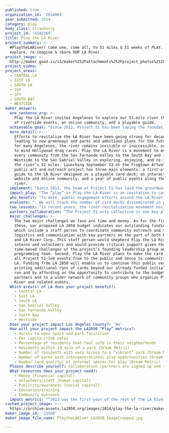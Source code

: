 ```yaml
---
published: true
organization_id: '2014069'
year_submitted: 2014
category: play
body_class: strawberry
project_id: '4102169'
title: Play the LA River
project_summary: >-
  #PlaytheLARiver! Come one, come all, to 51 miles & 51 weeks of PLAY. Find,
  explore, re-imagine & share OUR LA River.
project_image: >-
  http://maker.good.is/s3/maker%252Fattachments%252Fproject_photos%252Fimages%252F21550%252Fdisplay%252FPlaytheLARiver_LA2050_ImageCropped.jpg=c570x385
project_video: ''
project_areas:
  - CENTRAL LA
  - EAST LA
  - SOUTH LA
  - SGV
  - SFV
  - SOUTH BAY
  - WESTSIDE
maker_answers:
  one_sentence_org: >-
    Play the LA River invites Angelenos to explore our 51-mile river thru a year
    of riverside events, an online community, and a playable guide.
  achievable_goal: "Since 2012, Project 51 has been laying the foundation for Play the LA River through extensive scouting of sites along the river and by building a vibrant network of partners and initial funders. We have already done the collaborating, writing, designing, and planning for our 56-site playable guide to the river; and we have launched an interim website and social media presence. In addition, we have crafted a detailed project timeline (below). Finally, we have formed a dynamic and cross-cutting team to lead the Play the LA River charge and have core partners in place to help produce public programs during the project year (Sept. 2014-Sept. 2015).\r\n\r\nSUMMER/FALL 2014\r\n-Complete Play the LA River card deck guide and do first printing \r\n-Finalize project launch\r\n-Finalize roadmap for programming of events with partners and collaborators\r\n-Finalize roadmap for outreach to foster self-organized programs and card-deck distribution\r\n-Develop and distribute toolkit for self-organized programs\r\n-Develop and launch Play the LA River interactive website with social media integration\r\n-Populate fall and winter events calendar \r\n-Launch project at Frogtown Artwalk (September 13)\r\n-Hold artworx exhibition of student projects; Clockshop screenings and campout\r\n\r\nWINTER 2015\r\n-Continue programming and community outreach\r\n-Populate spring events calendar\r\n-Identify play events/projects for website’s online exhibits section; solicit proposals for online exhibits from Play the LA River partners and community network\r\n-Plan “mobile play” series that LA River Corp will spearhead\r\n-Hold artworx exhibition of student projects; Clockshop’s 7 nights of campfires and stories about rivers\r\n-Complete second printing and distribution of card decks\r\n\r\nSPRING 2015\r\n-Continue programming and community outreach\r\n-Populate summer events calendar\r\n-Release first series of online exhibits\r\n-Plan summer kayak race with LA River Expeditions\r\n-Plan summer youth series with MRCA’s junior ranger and Compton Junior Posse programs\r\n-Hold LA River Corp’s series “Admiral Uncle Tio Rio & His Playmeister Parade,” offering four unique mobile play interventions\r\n-Hold artworx exhibition of student projects; Clockshop campout\r\n\r\nSUMMER 2015\r\n-Commission participants and finalize schedule for closing festival\r\n-Release second series of online exhibits\r\n-Hold summer kayak race and summer youth series\r\n-Complete third printing and distribution of card decks\r\n-Hold Play the LA River closing festival (September)"
  more_detail: >-
    Efforts to revitalize the LA River have been going strong for decades,
    leading to new greenways and parks and ambitious plans for the future. Yet
    for many Angelenos, the river remains invisible or inaccessible, or brings
    to mind Hollywood drag races. Play the LA River is a movement to engage
    every community from the San Fernando Valley to the South Bay and from the
    Westside to the San Gabriel Valley in exploring, enjoying, and re-imagining
    the river’s 51 miles. Launching September 13 at the Frogtown Artwalk, this
    public art and outreach project has three main elements: a first-of-its-kind
    guide to the LA River designed as a playable card deck; an interactive
    website and online community; and a year of public events along the entire
    river.
  implement: "Since 2012, the team at Project 51 has laid the groundwork with our partners to launch Play the LA River this fall around the project’s three main elements.\r\n\r\nOur playable card deck is a unique guide to the LA River, which we will disseminate for free at events and via community outreach. With 52 river sites and 4 off-river “wild card” sites all organized into 4 geographic “suits,” the card deck features greenways and parks along with places that river revitalization has yet to touch but that hold meaning for local communities. Each card is both a tool and an artwork––with a custom map, “dashboard” of site features, access instructions, and tips on how to play. The cards also invite Angelenos to share how THEY play the LA River: dance, picnic, skate, juggle, kayak, bird-watch, bike, paint, swing, BBQ, practice yoga, ride horses, play soccer, play music, fly kites, and the possibilities continue! After extensive scouting, we have finished the card deck and will distribute an initial 2,500 this fall.\r\n\r\nIn collaboration with partners, we are also producing a 51-week series of public events––including a launch extravaganza at the Frogtown Artwalk on September 13, a closing festival in September 2015, and smaller-scale riverside events across all 4 geographic “suits” (Valley, Glendale Narrows, Downtown, and South). For example, LA River Corp will take the lead in producing a “mobile play” series featuring neighborhood scavenger hunts and bicycle theater. In addition to the programs we implement, Play the LA River will do outreach to an array of organizations—from cultural, sports, and youth groups to gamers, performers, and scientists––in order to galvanize diverse forms of play along the river. To support others in organizing their own play programs and to facilitate spontaneous riverside play, we will develop a toolkit in English and Spanish. The toolkit will include practical resources on river access plus illustrative ideas for self-organized gatherings and projects. \r\n\r\nFinally, our website will include mobile-friendly versions of the toolkit and cards (complete with interactive maps of our 56 sites), an events calendar, and curated multimedia exhibits featuring select Play the LA River events and projects. Through a community-generated and multilingual “stream” of social media posts, the website will also integrate stories, pictures, recordings, and videos showcasing how Angelenos play the LA River today and how they aspire to play there in the future. "
  impact_play: "The “play” in Play the LA River is an invitation to communities across metropolitan Los Angeles to learn about, connect with, and help create a vibrant future for a river that has been hidden for decades but has been coming back to life thanks to revitalization efforts.  “Play” runs the gamut from the performing arts to youth sports to game playing. “Play” involves Angelenos in participatory activities that will inspire broad investment in the potential of the LA River to connect, celebrate, and green communities. And “play” taps into the multiethnic and geographic diversity of art, culture, and recreation across LA.\r\n\r\nTo envision the river as the geographic and social heart of the LA area, Angelenos first have to know that the river exists, where it flows, and how to access and enjoy it. Play the LA River meets these needs through a public programming and outreach project that contributes to ongoing river revitalization projects and that catalyzes wider civic engagement with the development of parks, greenways, wildlife habitats, sustainable water infrastructure, and cultural centers. However, we focus on the LA River not only to widen the involvement of local communities in river revitalization efforts but also to address critical issues in Los Angeles of park space, neighborhood-centered art and recreation, urban sustainability, and environmental justice.\r\n\r\nMost LA River advocacy groups have specific geographical and administrative boundaries (such as the City of LA River Revitalization Master Plan and the City of Long Beach RiverLink Plan). As of yet, no organization has connected the entire river through cultural programming. Play the LA River promises to serve this vital role by providing a hub for events and projects along the river’s entire length and by reaching out to thousands of Angelenos who are new to the river and including them in shaping its future."
  who_benefit: "To date, public engagement efforts around the LA River have been significant and often highly creative—beginning with the artists who founded what seemed like an improbable movement in the 1980s. However, public knowledge of the LA River and its revitalization continues to lag behind costly civil engineering and time-intensive policymaking. We strongly believe that to be successful, this innovative civic reengineering project requires collective acts of re-imagination.\r\n\r\nPlay the LA River encourages Angelenos to get to know the entire river—including its most challenged places that master planning efforts have yet to reach. The project pays special attention to communities who live along the river, while welcoming everyone across the region to participate. The project brings Angelenos of all ages and social groups to 52 river sites––which include bike paths, shady parks with playing fields, public art installations, and quiet spots from which simply to take the river in—so as to make the river more compelling to all. The project in turn builds public support and public dialogue around revitalization plans. By working with riverside communities from Canoga Park to Long Beach to view the river as their essential public space, we hope Play the LA River will empower Angelenos to insist that the revitalization process remains democratic and fulfills promises that the greening of the river will benefit existing communities as well as future residents and visitors. \r\n\r\nPlay the LA River will ultimately benefit a wide network of groups and individuals in the LA area who focus on river revitalization, park space, visual and performing arts, youth education and recreation, and environmental and social justice. The project will realize these community benefits in part through public programming and in part by awarding stipends to artists, schools, community groups, and other civic-minded folks who are active in river-adjacent communities and who can help to activate play at each of our sites. In tandem, the project website will serve as a virtual river community and living-breathing public art project that will provide unprecedented tools for accessing and navigating the LA River, crowd-sourcing river events, and showcasing the possibilities for playing the river now and in LA 2050!"
  evaluate: "- We will track the number of card decks disseminated in print and electronic form (through Play the LA River events, core partners, community outreach efforts, and requests via our website). \r\n\r\n- We will evaluate the geographic reach and participant diversity of Play the LA River programming by conducting brief informal surveys tied to our launch and closing events and tied to at least one event in each of the four geographic areas (or “suits”) over the year.\r\n\r\n- Through media monitoring of social media, blogs, and news articles, we will track stories about the LA River and about Play the LA River to see if and how the project is affecting the wider river revitalization movement as well as public attitudes toward the river and its cultural and environmental meanings/possibilities. Content analysis of social media and news stories published about the Play the LA River project will provide an understanding of how and to what extent people’s relationships to the LA River are transformed during the project and will also highlight areas for future work.\r\n\r\n- The social impact connected to the project will be both direct and indirect, and will happen over the short term and the long term. Thus, after the project and on an ongoing basis, we will ask for qualitative feedback from our partners and other groups to assess whether there has been an uptick both in riverside projects generated within communities along the river and in projects aimed at enhancing river access on the stretches that have so far seen very little on-the-ground change."
  two_lessons: "In recent years, the river revitalization movement has focused on reengineering the river’s infrastructure with respect to storm water management, economic development, real estate development, and ecosystem restoration. Play the LA River takes inspiration from the many artists who have played a major role since the 1980s in river revitalization by defining the LA River not as a concrete channel or ditch but as a riparian ecosystem and rich civic space. Learning from these longstanding efforts among artists working in partnership with grassroots organizations and elected officials, Play the LA River aspires to seed a new generation of river leaders and champions by bringing thousands of Angelenos to sites up and down the river’s 51 miles—and by doing so through play! Along these lines, the project also has learned from three decades of public advocacy and education that the LA River is its own best advocate. Bringing people to its banks is a powerful way to generate public understanding of the river and public investment in its social and environmental futures.\r\n\r\nIf you look across the globe at how communities are re-inventing their public spaces, you learn that creative collaboration and participatory community engagement are critical for success. Houston’s 12-acre Discovery Green has been a role model to us as an example of how creative programming and engagement can make a park highly utilized by diverse communities. With over 1.2 million annual visitors today (twice the number that planners anticipated when the park opened in 2008), Discovery Green draws people from across Houston. The park’s success is due largely to compelling public programs that offer intergenerational cultural opportunities. In contrast, Boston’s Rose Kennedy Greenway, which was billed as a trailblazer for twenty-first-century open space, has been deemed an urban design disaster. This failure stems from the fact that the Greenway offers lots to look at, but little to do. A park that was planned to be a dynamic public gathering center now sits underutilized much of the time, and Boston is currently exploring how public programming might reinvigorate the park and make it a welcoming space for communities to gather and play. We will apply these lessons learned to our own public art and community engagement project and in our collaborations with many of the nonprofits and public agencies that are leading river revitalization efforts."
  partners_collaboration: "The Project 51 arts collective is one key player in a larger field of groups. Play the LA River has been developed as an umbrella for collaboration, and the project contributes to ongoing projects and invites other groups to play! Our core partners include:\r\n\r\nNon-Profit Organizations:\r\n- LA River Corp is dedicated to sustainable development and placemaking along the LA River corridor. At the core of its mission is transforming the LA River into a vibrant public space through their LA River Regatta Club (a platform for community engagement and innovative events). LA River Corp is a leading partner in the Play the LA River programming efforts.  \r\n\r\n- artworxLA is an arts program that creatively links overlooked alternative high school students with professional artists, cultural institutions, and communities to produce and present new work. In 2014-15, artworxLA will guide students to create art projects that connect to Play the LA River in 27 alternative arts classrooms throughout LA County. Each 11-week workshop will culminate in a student exhibition and presentations at the LA River Center and Gardens. \r\n\r\n- The Elysian Valley Arts Collective is collaborating with Project 51, LA River Corp, and MRCA on the Play the LA River launch, which will take place in conjunction with their annual Frogtown Artwalk.\r\n\r\n-Clockshop, a nonprofit arts organization based in Elysian Valley, provides cultural programming to activate the as-yet-undeveloped Bowtie Parcel for California State Parks. Clockshop also supports other projects by artists, writers, and civic leaders. Clockshop is collaborating with Project 51 on public engagement events, including campouts, storytelling, and screenings at Bowtie, along the river.\r\n \r\n-LA River Expeditions will partner with us on Summer 2015 kayak tours on the river.\r\n\r\n \r\nPublic & Government Agencies:\r\n- Mountains Recreation & Conservation Authority (MRCA) is supporting the project through funding, venue permitting, and access as well as joint programming through their campfire and junior ranger programs.\r\n\r\n-The City of LA Bureau of Engineering, which implements the city’s LA River Master Plan, and California State Parks, which oversees the two largest riverside parks, are providing support to the project on access, permitting, and outreach.\r\n\r\n-Other collaborators & champions include: UCLA, UC Riverside, Friends of the LA River (FoLAR), River Wild, Boom: A Journal of California, and the EPA-led Urban Waters Federal Partnership."
  major_challenges: >-
    The two major challenges we face are time and money. As for the first of
    these, our proposed LA 2050 budget indicates our outstanding funding needs,
    which include a staff person to coordinate community outreach and to support
    logistics and communication with key partners on the part of both Project 51
    and LA River Corp. This staff person would shepherd Play the LA River
    interns and volunteers and would provide critical support given the
    time-based challenges of the project’s founding leadership group and
    programming team. Second, Play the LA River plans to make the card deck and
    all Project 51-led events free to the public and hence to communities across
    LA. Funding from LA 2050 will enable us to continue this public service by
    printing additional runs of cards beyond our already funded initial print
    run and by affording us the opportunity to contribute to the budgets of core
    partners and to a wider network of community groups who organize Play the LA
    River and related events.
  Which area(s) of LA does your project benefit?:
    - Central LA
    - East LA
    - South LA
    - San Gabriel Valley
    - San Fernando Valley
    - South Bay
    - Westside
  Does your project impact Los Angeles County?: 'No'
  How will your project impact the LA2050 “Play” metrics?:
    - Access to open space and park facilities
    - Per capita crime rates
    - Percentage of residents that feel safe in their neighborhoods
    - Residents within 1⁄4 mile of a park (Dream Metric)
    - Number of residents with easy access to a “vibrant” park (Dream Metric)
    - Number of parks with intergenerational play opportunities (Dream Metric)
    - Number (and quality) of informal spaces for play (Dream Metric)
  Please describe yourself: Collaboration (partners are signed up and ready to hit the ground running!)
  What resources does your project need?:
    - Money (financial capital)
    - Volunteers/staff (human capital)
    - Publicity/awareness (social capital)
    - Education/training
    - Community outreach
  impact_metrics: "“2013 was the first year of the rest of the LA River’s life,” claims Curbed LA. From bridges to bike paths to ball fields to a recreation zone for kayaking, our infamous waterway is undergoing a sea change. Yet, we often hear people admit to not knowing that LA has a river, much less one that is home to over 25 miles of greenway, 30 parks, 200 species of birds, kayaking and fishing opportunities, and diverse neighborhoods. \r\n\r\nFacilitating play in all forms, Play the LA River is the first project to engage with the entire river from headwaters to mouth. By identifying 56 sites and highlighting nearby community landmarks, the Play the LA River card deck and website help people access public spaces along and near the river while spurring their imagination on how to play when they get to its banks. Play the LA River also promises to expand the number of Angelenos who feel a sense of community and safety when they visit the river. Today, many Angelenos who live close to the river are within a ¼ mile of a public park but don’t know it. There are also stretches of the river running through park-poor communities that are not yet the focus of revitalization plans but could be with greater public engagement. In this context, Play the LA River makes visible existing park spaces and encourages communities to take active roles in the river’s future. \r\n\r\nAt the core of our project is a strong commitment to what LA 2050 terms informal and intergenerational play. The Play the LA River card deck, for example, features “play prompts” encouraging people to do activities ranging from playing horseshoes, sey (Cambodian hacky sack), and pick-up soccer to sharing ghost stories, hip-hop moves, and games of Armenian backgammon. These prompts often “play” on the cultural histories of the neighborhood and connect audiences of all walks of life to LA’s diverse cultural heritage. Helping to paint a mural on a mobile art truck or singing silly campfire songs on a grassy riverside knoll are modes of play that connect people of all ages. \r\n\r\nUltimately, Play the LA River is a call to action. The river’s potential to foster a healthier, greener, and more connected LA is indisputable. However, without models of the kinds of recreation, leisure, and creative expression that can happen along its 51 miles, the river will remain elusive and underutilized. Our goal is to help the LA River realize its full potential to be a place for all of Los Angeles to play, learn, create, connect, and live."
cached_project_image: >-
  https://archive-assets.la2050.org/images/2014/play-the-la-river/maker.good.is/s3/maker%252Fattachments%252Fproject_photos%252Fimages%252F21550%252Fdisplay%252FPlaytheLARiver_LA2050_ImageCropped.jpg=c570x385.jpg
maker_image_id: '21550'
maker_image_file_name: PlaytheLARiver_LA2050_ImageCropped.jpg

---
```

